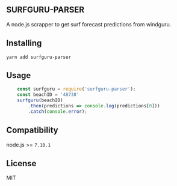 SURFGURU-PARSER
---

A node.js scrapper to get surf forecast predictions from windguru.


## Installing 

    yarn add surfguru-parser


## Usage

```javascript
    const surfguru = require('surfguru-parser');
    const beachID = '48738'
    surfguru(beachID)
        .then(predictions => console.log(predictions[0]))
        .catch(console.error);
```

## Compatibility

node.js >= `7.10.1`

## License

MIT